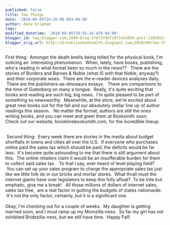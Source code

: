 ```yaml
---
published: false
title: Two Things
date: '2010-09-05T19:26:00.003-04:00'
author: dana brigham
tags: 
modified_datetime: '2010-09-05T19:55:34.478-04:00'
blogger_id: tag:blogger.com,1999:blog-5767374071871443859.post-1391653783714312939
blogger_orig_url: http://brooklinebooksmith.blogspot.com/2010/09/two-things.html
---
```


First thing:  Amongst the death knells being tolled for the physical book, I'm noticing an  interesting phenomenon.  When, lately, have books, publishing, who's reading in what format been so much in the news??   There are the stories of Borders and Barnes &amp; Noble (what IS with that Noble, anyway?)  and their corporate woes.  There are the e-reader devices analyses daily.  There are the publishers-as-dinosaurs essays.   There are comparisons to the time of Gutenberg on many a tongue.  Really, it's quite exciting that books and reading are such big, big news.  I'm quite pleased to be part of something so newsworthy.  Meanwhile, at the store, we're excited about great new books out for the fall and our absolutely stellar line up of author readings this season.   No matter the format, authors are still the ones writing books, and you can meet and greet them at Booksmith soon.   Check out our website, brooklinebooksmith.com, for the incredible lineup.<div><br /></div><div> Second thing:  Every week there are stories in the media about budget shortfalls in towns and cities all over the U.S.  If everyone who purchases online paid the sales tax which should be paid, the deficits would be far less.  It's become quite astounding to me that there is still argument about this.  The online retailers claim it would be an insufferable burden for them to collect said sales tax.   To that I say, ever heard of level playing field?  You can set up your sales program to charge the appropriate sales tax just like we little folk do in our bricks and mortar stores.  What thrall must the internet giants have over legislators to keep this folly afloat?  To be trite but emphatic, give me a break!   All those millions of dollars of internet sales, sales tax free,  are a real factor in gutting the budgets of states nationwide.  It's not the only factor, certainly, but it is a significant one.</div><div><br /></div><div>Okay, I'm checking out for a couple of weeks.  My daughter is getting married soon, and I must ramp up my Momzilla-ness.  So far my girl has not exhibited Bridezilla-ness, but we still have time.  Happy Fall!</div>